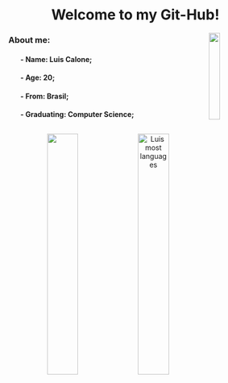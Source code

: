 
<h1 align="center">
    Welcome to my Git-Hub!
</h1>

<img align="right" width=21%
    src="https://media.tenor.com/MYaoHv7vvoUAAAAi/laughing-miles-morales.gif">
<h3 align="left">About me:</h3>
<ul>
    <h4>- Name: Luis Calone;</h4>
    <h4>- Age: 20;</h4>
    <h4>- From: Brasil;</h4>
    <h4>- Graduating: Computer Science;</h4>
</ul>

##

<div align="center">
    <img width="35%"
        src="https://github-readme-stats.vercel.app/api?username=Luis-Calone&show_icons=true&theme=github_dark">
    <img width="35%"
        src="https://github-readme-stats.vercel.app/api/top-langs/?username=Luis-Calone&layout=compact&theme=github_dark"
        alt="Luis most languages">
</div>
